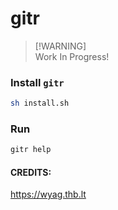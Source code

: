 # gitr

> [!WARNING]\
> Work In Progress!

### Install `gitr`

```bash
sh install.sh
```

### Run

```bash
gitr help
```

#### CREDITS:

https://wyag.thb.lt
